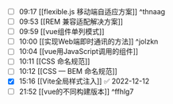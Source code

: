 
- [ ] 09:17 [[flexible.js 移动端自适应方案]] ^thnaag
- [ ] 09:53 [[REM 兼容适配解决方案]]
- [ ] 09:59 [[vue组件单列模式]]
- [ ] 10:00 [[实现Web端即时通讯的方法]] ^jolzkn
- [ ] 10:04 [[vue用JavaScript调用的组件]]
- [ ] 10:11 [[CSS 命名规范]]
- [ ] 10:12 [[CSS — BEM 命名规范]]
- [x] 15:16 [[Vite全局样式注入]] ✅ 2022-12-12
- [ ] 21:52 [[vue的不同构建版本]] ^ffhlg7
